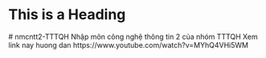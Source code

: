 

<!DOCTYPE html>
<html>
<head>
<title>Page Title</title>
</head>
<body>

<h1>This is a Heading</h1>
<p>﻿# nmcntt2-TTTQH
Nhập môn công nghệ thông tin 2 của nhóm TTTQH
Xem link nay huong dan
https://www.youtube.com/watch?v=MYhQ4VHi5WM</p>

</body>
</html>
